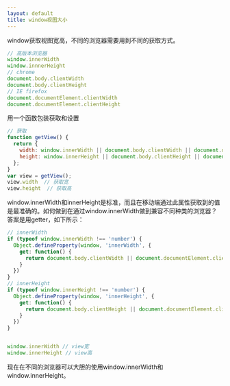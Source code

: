 ```yaml
---
layout: default
title: window视图大小
---
```


window获取视图宽高，不同的浏览器需要用到不同的获取方式。

```javascript
// 高版本浏览器
window.innerWidth
window.innnerHeight
// chrome
document.body.clientWidth
document.body.clientHeight
// IE firefox
document.documentElement.clientWidth
document.documentElement.clientHeight
```

用一个函数包装获取和设置

```javascript
// 获取
function getView() {
  return {
    width: window.innerWidth || document.body.clientWidth || document.documentElement.clientWidth,
    height: window.innerHeight || document.body.clientHeight || document.documentElement.clientHeight
  };
}
var view = getView();
view.width  // 获取宽
view.height  // 获取高
```

window.innerWidth和innerHeight是标准，而且在移动端通过此属性获取到的值是最准确的。如何做到在通过window.innerWidth做到兼容不同种类的浏览器？答案是用getter，如下所示：

```javascript
// innerWidth
if (typeof window.innerWidth !== 'number') {
  Object.defineProperty(window, 'innerWidth', {
    get: function() {
      return document.body.clientWidth || document.documentElement.clientWidth;
    }
  })
}
// innerHeight
if (typeof window.innerHeight !== 'number') {
  Object.defineProperty(window, 'innerHeight', {
    get: function() {
      return document.body.clientHeight || document.documentElement.clientHeight;
    }
  })
}


window.innerWidth // view宽
window.innerHeight // view高
```

现在在不同的浏览器可以大胆的使用window.innerWidth和window.innerHeight。